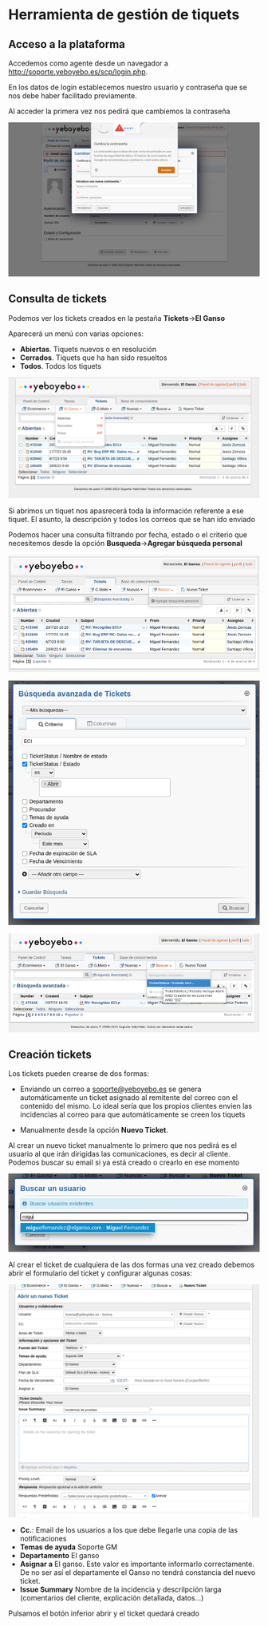 # Herramienta de gestión de tiquets

## Acceso a la plataforma

Accedemos como agente desde un navegador a http://soporte.yeboyebo.es/scp/login.php.

En los datos de login establecemos nuestro usuario y contraseña que se nos debe haber facilitado previamente.

Al acceder la primera vez nos pedirá que cambiemos la contraseña

![Cambio contraseña](./img/cambiocontrasena.png)

## Consulta de tickets

Podemos ver los tickets creados en la pestaña **Tickets**->**El Ganso**

Aparecerá un menú con varias opciones:

- **Abiertas**. Tiquets nuevos o en resolución
- **Cerrados**. Tiquets que ha han sido resueltos
- **Todos**. Todos los tiquets

![Menu tiquets](./img/menutiquets.png)

Si abrimos un tiquet nos apasrecerá toda la información referente a ese tiquet. El asunto, la descripción y todos los correos que se han ido enviado

Podemos hacer una consulta filtrando por fecha, estado o el criterio que necesitemos desde la opción **Busqueda**->**Agregar búsqueda personal**

![Menu buscar](./img/busqueda.png)


![Ejemplo busqueda](./img/ejbusqueda.png)

![Resultado busqueda](./img/resbusqueda.png)


## Creación tickets

Los tickets pueden crearse de dos formas:

- Enviando un correo a soporte@yeboyebo.es se genera automáticamente un ticket asignado al remitente del correo con el contenido del mismo. Lo ideal sería que los propios clientes envien las incidencias al correo para que automáticamente se creen los tiquets

- Manualmente desde la opción **Nuevo Ticket**.

Al crear un nuevo ticket manualmente lo primero que nos pedirá es el usuario al que irán dirigidas las comunicaciones, es decir al cliente. Podemos buscar su email si ya está creado o crearlo en ese momento

![Buscar usuario](./img/busca_usuario.png)


Al crear el ticket de cualquiera de las dos formas una vez creado debemos abrir el formulario del ticket y configurar algunas cosas:

![Nuevo ticket](./img/nuevo_ticket.png)

- **Cc.**: Email de los usuarios a los que debe llegarle una copia de las notificaciones
- **Temas de ayuda** Soporte GM
- **Departamento** El ganso
- **Asignar a** El ganso. Este valor es importante informarlo correctamente. De no ser así el departamente el Ganso no tendrá constancia del nuevo ticket.
- **Issue Summary** Nombre de la incidencia y descrilpción larga (comentarios del cliente, explicación detallada, datos...)

Pulsamos el botón inferior abrir y el ticket quedará creado